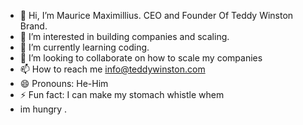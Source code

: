 - 👋 Hi, I’m Maurice Maximillius. CEO and Founder Of Teddy Winston Brand.
- 👀 I’m interested in building companies and scaling.
- 🌱 I’m currently learning  coding.
- 💞️ I’m looking to collaborate on how to scale my companies
- 📫 How to reach me info@teddywinston.com
- 😄 Pronouns: He-Him
- ⚡ Fun fact: I can make my stomach whistle whem
- im hungry . 

<!---
teddywinston/teddywinston is a ✨ special ✨ repository because its `README.md` (this file) appears on your GitHub profile.
You can click the Preview link to take a look at your changes.
--->
